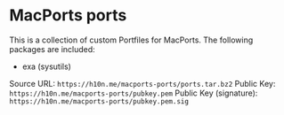 # MacPorts ports

This is a collection of custom Portfiles for MacPorts. The following
packages are included:

* exa (sysutils)

Source URL: `https://h10n.me/macports-ports/ports.tar.bz2`
Public Key: `https://h10n.me/macports-ports/pubkey.pem`
Public Key (signature): `https://h10n.me/macports-ports/pubkey.pem.sig`
